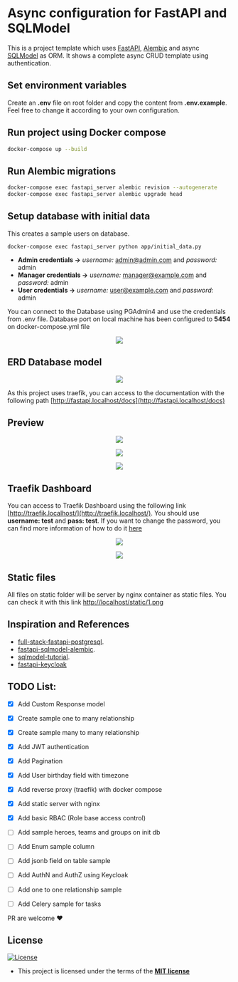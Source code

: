 # Async configuration for FastAPI and SQLModel

This is a project template which uses [FastAPI](https://fastapi.tiangolo.com/), [Alembic](https://alembic.sqlalchemy.org/en/latest/) and async [SQLModel](https://sqlmodel.tiangolo.com/) as ORM. It shows a complete async CRUD template using authentication.

## Set environment variables

Create an **.env** file on root folder and copy the content from **.env.example**. Feel free to change it according to your own configuration.

## Run project using Docker compose

```sh
docker-compose up --build
```

## Run Alembic migrations

```sh
docker-compose exec fastapi_server alembic revision --autogenerate
docker-compose exec fastapi_server alembic upgrade head
```

## Setup database with initial data
This creates a sample users on database.
```
docker-compose exec fastapi_server python app/initial_data.py
```

- **Admin credentials ->** *username:* admin@admin.com and *password:* admin 
- **Manager credentials ->** *username:* manager@example.com and *password:* admin 
- **User credentials ->** *username:* user@example.com and *password:* admin 

You can connect to the Database using PGAdmin4 and use the credentials from .env file. Database port on local machine has been configured to **5454** on docker-compose.yml file

<p align="center">
  <img src="static/tables.png" align="center"/>
</p>

## ERD Database model
<p align="center">
  <img src="static/erd.jpg" align="center"/>
</p>


As this project uses traefik, you can access to the documentation with the following path [http://fastapi.localhost/docs](http://fastapi.localhost/docs)

## Preview
  
<p align="center">
  <img src="static/1.png" align="center"/>
</p>
<p align="center">
  <img src="static/2.png" align="center"/>
</p>
<p align="center">
  <img src="static/3.png" align="center"/>
</p>

## Traefik Dashboard
You can access to Traefik Dashboard using the following link [http://traefik.localhost/](http://traefik.localhost/). You should use **username: test** and **pass: test**. If you want to change the password, you can find more information of how to do it [here](https://doc.traefik.io/traefik/operations/api/)

<p align="center">
  <img src="static/traefik1.png" align="center"/>
</p>
<p align="center">
  <img src="static/traefik2.png" align="center"/>
</p>

## Static files
All files on static folder will be server by nginx container as static files. You can check it with this link [http://localhost/static/1.png](http://localhost/static/1.png)

## Inspiration and References

- [full-stack-fastapi-postgresql](https://github.com/tiangolo/full-stack-fastapi-postgresql).
- [fastapi-sqlmodel-alembic](https://github.com/testdrivenio/fastapi-sqlmodel-alembic).
- [sqlmodel-tutorial](https://sqlmodel.tiangolo.com/tutorial/fastapi/).
- [fastapi-keycloak](https://github.com/code-specialist/fastapi-keycloak)

## TODO List:

- [x] Add Custom Response model
- [x] Create sample one to many relationship
- [x] Create sample many to many relationship
- [x] Add JWT authentication
- [x] Add Pagination
- [x] Add User birthday field with timezone
- [x] Add reverse proxy (traefik) with docker compose
- [x] Add static server with nginx
- [x] Add basic RBAC (Role base access control)
- [ ] Add sample heroes, teams and groups on init db
- [ ] Add Enum sample column
- [ ] Add jsonb field on table sample
- [ ] Add AuthN and AuthZ using Keycloak
- [ ] Add one to one relationship sample
- [ ] Add Celery sample for tasks


PR are welcome ❤️

## License

[![License](http://img.shields.io/:license-mit-blue.svg?style=flat-square)](http://badges.mit-license.org)

- This project is licensed under the terms of the **[MIT license](LICENSE)**